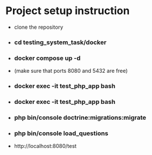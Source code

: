 # Project setup instruction

- clone the repository 
- ### cd testing_system_task/docker

- ### docker compose up -d 
- (make sure that ports 8080 and 5432 are free)

- ### docker exec -it test_php_app bash

- ### docker exec -it test_php_app bash

- ### php bin/console doctrine:migrations:migrate

- ### php bin/console load_questions

- http://localhost:8080/test